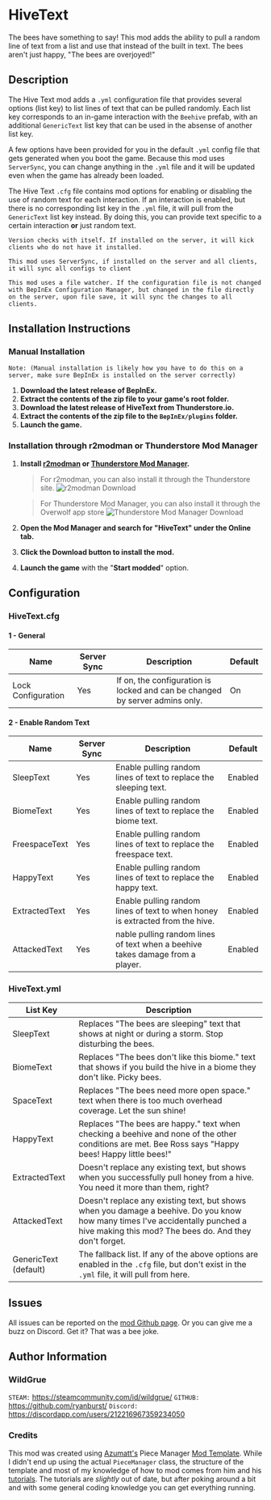 # HiveText

The bees have something to say! This mod adds the ability to pull a random line of text from a list and use that instead
of the built in text. The bees aren't just happy, "The bees are overjoyed!"

## Description

The Hive Text mod adds a `.yml` configuration file that provides several options (list key) to list lines of text that can be pulled
randomly. Each list key corresponds to an in-game interaction with the `Beehive` prefab, with an additional `GenericText` list key 
that can be used in the absense of another list key.

A few options have been provided for you in the default `.yml` config file that gets generated when you boot the game. Because this mod
uses `ServerSync`, you can change anything in the `.yml` file and it will be updated even when the game has already been loaded.

The Hive Text `.cfg` file contains mod options for enabling or disabling the use of random text for each interaction. If an interaction
is enabled, but there is no corresponding list key in the `.yml` file, it will pull from the `GenericText` list key instead. By doing 
this, you can provide text specific to a certain interaction **or** just random text.

`Version checks with itself. If installed on the server, it will kick clients who do not have it installed.`

`This mod uses ServerSync, if installed on the server and all clients, it will sync all configs to client`

`This mod uses a file watcher. If the configuration file is not changed with BepInEx Configuration Manager, but changed in the file directly on the server, upon file save, it will sync the changes to all clients.`

## Installation Instructions

### Manual Installation

`Note: (Manual installation is likely how you have to do this on a server, make sure BepInEx is installed on the server correctly)`

1. **Download the latest release of BepInEx.**
2. **Extract the contents of the zip file to your game's root folder.**
3. **Download the latest release of HiveText from Thunderstore.io.**
4. **Extract the contents of the zip file to the `BepInEx/plugins` folder.**
5. **Launch the game.**

### Installation through r2modman or Thunderstore Mod Manager

1. **Install [r2modman](https://valheim.thunderstore.io/package/ebkr/r2modman/)
   or [Thunderstore Mod Manager](https://www.overwolf.com/app/Thunderstore-Thunderstore_Mod_Manager).**

   > For r2modman, you can also install it through the Thunderstore site.
   ![](https://i.imgur.com/s4X4rEs.png "r2modman Download")

   > For Thunderstore Mod Manager, you can also install it through the Overwolf app store
   ![](https://i.imgur.com/HQLZFp4.png "Thunderstore Mod Manager Download")
2. **Open the Mod Manager and search for "HiveText" under the Online
   tab.**
3. **Click the Download button to install the mod.**
4. **Launch the game** with the "**Start modded**" option.

## Configuration
### HiveText.cfg
#### 1 - General
|Name|Server Sync|Description|Default|
|-----|----------|--------|-----|
|Lock Configuration|Yes|If on, the configuration is locked and can be changed by server admins only.|On|

#### 2 - Enable Random Text
|Name|Server Sync|Description|Default|
|-----|----------|--------|-----|
|SleepText|Yes|Enable pulling random lines of text to replace the sleeping text.|Enabled|
|BiomeText|Yes|Enable pulling random lines of text to replace the biome text.|Enabled|
|FreespaceText|Yes|Enable pulling random lines of text to replace the freespace text.|Enabled|
|HappyText|Yes|Enable pulling random lines of text to replace the happy text.|Enabled|
|ExtractedText|Yes|Enable pulling random lines of text to when honey is extracted from the hive.|Enabled|
|AttackedText|Yes|nable pulling random lines of text when a beehive takes damage from a player.|Enabled|

### HiveText.yml
|List Key|Description|
|---|---|
|SleepText|Replaces "The bees are sleeping" text that shows at night or during a storm. Stop disturbing the bees.|
|BiomeText|Replaces "The bees don't like this biome." text that shows if you build the hive in a biome they don't like. Picky bees.|
|SpaceText|Replaces "The bees need more open space." text when there is too much overhead coverage. Let the sun shine!|
|HappyText|Replaces "The bees are happy." text when checking a beehive and none of the other conditions are met. Bee Ross says "Happy bees! Happy little bees!"|
|ExtractedText|Doesn't replace any existing text, but shows when you successfully pull honey from a hive. You need it more than them, right?|
|AttackedText|Doesn't replace any existing text, but shows when you damage a beehive. Do you know how many times I've accidentally punched a hive making this mod? The bees do. And they don't forget.|
|GenericText (default)|The fallback list. If any of the above options are enabled in the `.cfg` file, but don't exist in the `.yml` file, it will pull from here.|

## Issues
All issues can be reported on the [mod Github page](https://github.com/ryanburst/HiveText/issues). Or you can give me a buzz on Discord. Get it? That was a bee joke.

## Author Information
### WildGrue
`STEAM:` https://steamcommunity.com/id/wildgrue/
`GITHUB:` https://github.com/ryanburst/
`Discord:` https://discordapp.com/users/212216967359234050

### Credits
This mod was created using [Azumatt's](https://github.com/AzumattDev) Piece Manager [Mod Template](https://github.com/AzumattDev/PieceManagerModTemplate).
While I didn't end up using the actual `PieceManager` class, the structure of the template and most of my knowledge of how to mod comes from him and his
[tutorials](https://www.youtube.com/watch?v=TIKZruMg0k0&list=PLyVQ1HvkGPdrJygqisb6kSC5CfsUvHXJF). The tutorials are *slightly* out of date, but after poking
around a bit and with some general coding knowledge you can get everything running. 
